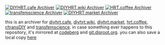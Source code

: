 [![DIYHRT.cafe Archiver](https://github.com/boytwink/diyhrt/actions/workflows/diyhrt.cafe.yml/badge.svg)](https://github.com/boytwink/diyhrt/actions/workflows/diyhrt.cafe.yml) [![DIYHRT.wiki Archiver](https://github.com/boytwink/diyhrt/actions/workflows/diyhrt.wiki.yml/badge.svg)](https://github.com/boytwink/diyhrt/actions/workflows/diyhrt.wiki.yml) [![HRT.coffee Archiver](https://github.com/boytwink/diyhrt/actions/workflows/hrt.coffee.yml/badge.svg)](https://github.com/boytwink/diyhrt/actions/workflows/hrt.coffee.yml) [![transfemscience Archiver](https://github.com/boytwink/diyhrt/actions/workflows/transfemscience.org.yml/badge.svg)](https://github.com/boytwink/diyhrt/actions/workflows/transfemscience.org.yml) [![DIYHRT.market Archiver](https://github.com/boytwink/diyhrt/actions/workflows/diyhrt.market.yml/badge.svg)](https://github.com/boytwink/diyhrt/actions/workflows/diyhrt.market.yml)

this is an archiver for [diyhrt.cafe](https://diyhrt.cafe), [diyhrt.wiki](https://diyhrt.wiki), [diyhrt.market](https://diyhrt.market), [hrt.coffee](https://hrt.coffee), [r/transDIY](https://libreddit.pussthecat.org/r/transdiy/wiki) and [transfemscience](https://transfemscience.org). in case something ever happens to this repository, it's mirrored at [codeberg](https://codeberg.org/diyhrt/pages) and [git.disroot.org](https://git.disroot.org/diyhrt/mirrors). you can also save a local copy [here](https://github.com/boytwink/diyhrt/archive/refs/heads/main.zip)
